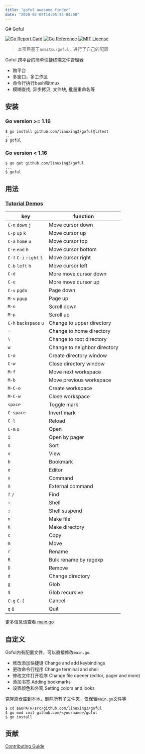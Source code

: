 ```yaml
---
title: "goful awesome finder"
date: "2020-02-05T14:05:34-04:00"
---
```


G# Goful

[![Go Report Card](https://goreportcard.com/badge/github.com/linuxing3/goful)](https://goreportcard.com/report/github.com/linuxing3/goful)
[![Go Reference](https://pkg.go.dev/badge/github.com/linuxing3/goful.svg)](https://pkg.go.dev/github.com/linuxing3/goful)
[![MIT License](https://img.shields.io/badge/license-MIT-blue.svg)](https://github.com/linuxing3/goful/blob/master/LICENSE)

> 本项目基于`anmitsu/goful`，进行了自己的配置

Goful 跨平台的简单快捷终端文件管理器

* 跨平台
* 多窗口，多工作区
* 命令行执行bash和tmux
* 模糊查找, 异步拷贝, 文件块, 批量重命名等

## 安装

### Go version >= 1.16

    $ go install github.com/linuxing3/goful@latest
    ...
    $ goful

### Go version < 1.16

    $ go get github.com/linuxing3/goful
    ...
    $ goful

## 用法

### [Tutorial Demos](.github/demo.md)

| key                     | function                     |
| ----------------------- | ---------------------------- |
| `C-n` `down` `j`        | Move cursor down             |
| `C-p` `up` `k`          | Move cursor up               |
| `C-a` `home` `u`        | Move cursor top              |
| `C-e` `end` `G`         | Move cursor bottom           |
| `C-f` `C-i` `right` `l` | Move cursor right            |
| `C-b` `left` `h`        | Move cursor left             |
| `C-d`                   | More move cursor down        |
| `C-u`                   | More move cursor up          |
| `C-v` `pgdn`            | Page down                    |
| `M-v` `pgup`            | Page up                      |
| `M-n`                   | Scroll down                  |
| `M-p`                   | Scroll up                    |
| `C-h` `backspace` `u`   | Change to upper directory    |
| `~`                     | Change to home directory     |
| `\`                     | Change to root directory     |
| `w`                     | Change to neighbor directory |
| `C-o`                   | Create directory window      |
| `C-w`                   | Close directory window       |
| `M-f`                   | Move next workspace          |
| `M-b`                   | Move previous workspace      |
| `M-C-o`                 | Create workspace             |
| `M-C-w`                 | Close workspace              |
| `space`                 | Toggle mark                  |
| `C-space`               | Invert mark                  |
| `C-l`                   | Reload                       |
| `C-m` `o`               | Open                         |
| `i`                     | Open by pager                |
| `s`                     | Sort                         |
| `v`                     | View                         |
| `b`                     | Bookmark                     |
| `e`                     | Editor                       |
| `x`                     | Command                      |
| `X`                     | External command             |
| `f` `/`                 | Find                         |
| `:`                     | Shell                        |
| `;`                     | Shell suspend                |
| `n`                     | Make file                    |
| `K`                     | Make directory               |
| `c`                     | Copy                         |
| `m`                     | Move                         |
| `r`                     | Rename                       |
| `R`                     | Bulk rename by regexp        |
| `D`                     | Remove                       |
| `d`                     | Change directory             |
| `g`                     | Glob                         |
| `$`                     | Glob recursive               |
| `C-g` `C-[`             | Cancel                       |
| `q` `Q`                 | Quit                         |

更多信息请查看 [main.go](main.go)

## 自定义

Goful内有配置文件，可以直接修改`main.go`.

* 修改添加快捷键 Change and add keybindings
* 更改命令行程序 Change terminal and shell
* 修改文件打开程序 Change file opener (editor, pager and more)
* 添加书签 Adding bookmarks
* 设置颜色和外观 Setting colors and looks

克隆原仓库到本地，删除所有子文件夹，仅保留`main.go`文件等

    $ cd $GOPATH/src/github.com/linuxing3/goful
    $ go mod init github.com/<yourname>/goful 
    $ go install

## 贡献

[Contributing Guide](.github/CONTRIBUTING.md)
